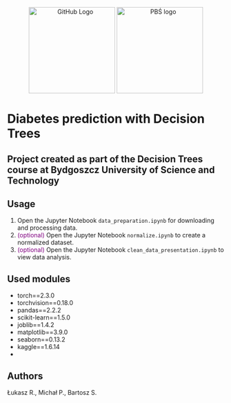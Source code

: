 <div align="center">
  <img src="https://github.githubassets.com/images/modules/logos_page/GitHub-Mark.png" alt="GitHub Logo" width="200"/>
  <a href="https://pbs.edu.pl/"><img src='https://encrypted-tbn0.gstatic.com/images?q=tbn:ANd9GcRSIwYHRwq2mZjyqvz-OjAxOMkJp3XO0ul36g&s' alt="PBŚ logo" width="200" /></a>
</div>

# Diabetes prediction with Decision Trees

## Project created as part of the Decision Trees course at Bydgoszcz University of Science and Technology

## Usage
<ol>
  <li>Open the Jupyter Notebook <code>data_preparation.ipynb</code> for downloading and processing data.</li>
  <li><span style='color: purple'>(optional)</span> Open the Jupyter Notebook <code>normalize.ipynb</code> to create a normalized dataset.</li>
  <li><span style='color: purple'>(optional)</span> Open the Jupyter Notebook <code>clean_data_presentation.ipynb</code> to view data analysis.</li>
</ol>

## Used modules
<ul>
  <li>torch==2.3.0</li>
  <li>torchvision==0.18.0</li>
  <li>pandas==2.2.2</li>
  <li>scikit-learn==1.5.0</li>
  <li>joblib==1.4.2</li>
  <li>matplotlib==3.9.0</li>
  <li>seaborn==0.13.2</li>
  <li>kaggle==1.6.14</li>
  <li></li>
</ul>

## Authors
<p>Łukasz R., Michał P., Bartosz S.</p>
